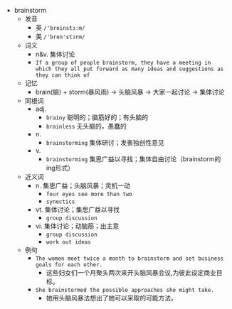 - brainstorm
  - 发音
    - 英 `/'breinstɔːm/`
    - 美 `/'bren'stɔrm/`
  - 词义
    - n&v. 集体讨论
    - `If a group of people brainstorm, they have a meeting in which they all put forward as many ideas and suggestions as they can think of`
  - 记忆
    - brain(脑) + storm(暴风雨) → 头脑风暴 → 大家一起讨论 → 集体讨论
  - 同根词
    - adj.
      - `brainy` 聪明的；脑筋好的；有头脑的
      - `brainless` 无头脑的，愚蠢的
    - n.
      - `brainstorming` 集体研讨；发表独创性意见
    - v.
      - `brainstorming` 集思广益以寻找；集体自由讨论（brainstorm的ing形式）
  - 近义词
    - n. 集思广益；头脑风暴；灵机一动
      - `four eyes see more than two`
      - `synectics`
    - vt. 集体讨论；集思广益以寻找
      - `group discussion`
    - vi. 集体讨论；动脑筋；出主意
      - `group discussion`
      - `work out ideas`
  - 例句
    - `The women meet twice a month to brainstorm and set business goals for each other.`
      - 这些妇女们一个月聚头两次来开头脑风暴会议,为彼此设定商业目标。
    - `She brainstormed the possible approaches she might take.`
      - 她用头脑风暴法想出了她可以采取的可能方法。

